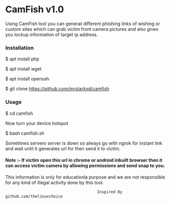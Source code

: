 <h1>CamFish v1.0</h1>
                                                   
<p>Using CamFish tool you can generat different phishing links of wishing or custom sites which can grab victim front camera pictures and also gives you lockup information of target ip address.
<p1>

<h3>Installation</h3>

$ apt install php

$ apt install wget

$ apt install openssh

$ git clone https://github.com/mrstarkxd/camfish

<h3>Usage</h3>

$ cd camfish

Now turn your device hotspot

$ bash camfish.sh

<p>Sometimes servero server is down so always go with ngrok for instant link and wait until it generates url for then send it to victim.</p>
<h4>Note :- If victim open this url in chrome or android inbuilt browser then it can access victim camera by allowing permissions and send snap to you.
</h4>
This information is only for educationla purpose and we are not responsible for any kind of illegal activity done by this tool.


                                            Inspired By github.com/thelinuxchoice
